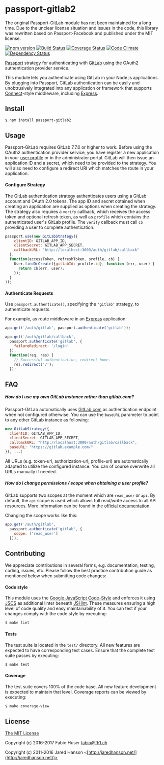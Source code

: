 # passport-gitlab2

The original Passport-GitLab module has not been maintained for a long time.
Due to the unclear license situation and issues in the code, this library was
rewritten based on Passport-Facebook and published under the MIT license.

[![npm version](https://badge.fury.io/js/passport-gitlab2.svg)](http://badge.fury.io/js/passport-gitlab2)
[![Build Status](https://travis-ci.org/fh1ch/passport-gitlab2.svg?branch=master&style=flat)](https://travis-ci.org/fh1ch/passport-gitlab2)
[![Coverage Status](https://coveralls.io/repos/fh1ch/passport-gitlab2/badge.svg?branch=master)](https://coveralls.io/r/fh1ch/passport-gitlab2?branch=master)
[![Code Climate](https://codeclimate.com/github/fh1ch/passport-gitlab2/badges/gpa.svg)](https://codeclimate.com/github/fh1ch/passport-gitlab2)
[![Dependency Status](https://david-dm.org/fh1ch/passport-gitlab2.svg?theme=shields.io)](https://david-dm.org/fh1ch/passport-gitlab2)

[Passport](http://passportjs.org/) strategy for authenticating with
[GitLab](https://gitlab.com/) using the OAuth2 authentication provider service.

This module lets you authenticate using GitLab in your Node.js applications.
By plugging into Passport, GitLab authentication can be easily and
unobtrusively integrated into any application or framework that supports
[Connect](http://www.senchalabs.org/connect/)-style middleware, including
[Express](http://expressjs.com/).

## Install

```bash
$ npm install passport-gitlab2
```

## Usage

Passport-GitLab requires GitLab 7.7.0 or higher to work. Before using the OAuth2
authentication provider service, you have register a new application in your
[user profile](https://gitlab.com/profile/applications) or in the administrator
portal. GitLab will then issue an application ID and a secret, which need to be
provided to the strategy. You will also need to configure a redirect URI which
matches the route in your application.

#### Configure Strategy

The GitLab authentication strategy authenticates users using a GitLab
account and OAuth 2.0 tokens. The app ID and secret obtained when creating an
application are supplied as options when creating the strategy. The strategy
also requires a `verify` callback, which receives the access token and optional
refresh token, as well as `profile` which contains the authenticated user's
GitLab profile. The `verify` callback must call `cb` providing a user to
complete authentication.

```js
passport.use(new GitLabStrategy({
    clientID: GITLAB_APP_ID,
    clientSecret: GITLAB_APP_SECRET,
    callbackURL: "http://localhost:3000/auth/gitlab/callback"
  },
  function(accessToken, refreshToken, profile, cb) {
    User.findOrCreate({gitlabId: profile.id}, function (err, user) {
      return cb(err, user);
    });
  }
));
```

#### Authenticate Requests

Use `passport.authenticate()`, specifying the `'gitlab'` strategy, to
authenticate requests.

For example, as route middleware in an [Express](http://expressjs.com/)
application:

```js
app.get('/auth/gitlab', passport.authenticate('gitlab'));

app.get('/auth/gitlab/callback',
  passport.authenticate('gitlab', {
    failureRedirect: '/login'
  }),
  function(req, res) {
    // Successful authentication, redirect home.
    res.redirect('/');
  });
```

## FAQ

##### How do I use my own GitLab instance rather than gitlab.com?

Passport-GitLab automatically uses [GitLab.com](http://gitlab.com/) as
authentication endpoint when not configured otherwise. You can use the `baseURL`
parameter to point to any other GitLab instance as following:

```js
new GitLabStrategy({
  clientID: GITLAB_APP_ID,
  clientSecret: GITLAB_APP_SECRET,
  callbackURL: "http://localhost:3000/auth/gitlab/callback",
  baseURL: "https://gitlab.example.com/"
}), ...)
```

All URLs (e.g. token-url, authorization-url, profile-url) are automatically
adapted to utilize the configured instance. You can of course overwrite all
URLs manually if needed.

##### How do I change permissions / scope when obtaining a user profile?

GitLab supports two scopes at the moment which are `read_user` or `api`. By
default, the `api` scope is used which allows full read/write access to all API
resources. More information can be found in the [official documentation](https://docs.gitlab.com/ce/integration/oauth_provider.html#authorized-applications).

Changing the scope works like this:

```js
app.get('/auth/gitlab',
  passport.authenticate('gitlab', {
    scope: ['read_user']
  }));
```

## Contributing

We appreciate contributions in several forms, e.g. documentation, testing,
coding, issues, etc. Please follow the best practice contribution guide as
mentioned below when submitting code changes:

#### Code style

This module uses the [Google JavaScript Code-Style](https://google.github.io/styleguide/javascriptguide.xml)
and enforces it using [JSCS](http://jscs.info/) as additional linter beneath
[JSHint](http://jshint.com/). These measures ensuring a high level of code
quality and easy maintainability of it. You can test if your changes comply
with the code style by executing:

```bash
$ make lint
```

#### Tests

The test suite is located in the `test/` directory. All new features are
expected to have corresponding test cases. Ensure that the complete test suite
passes by executing:

```bash
$ make test
```

#### Coverage

The test suite covers 100% of the code base. All new feature development is
expected to maintain that level. Coverage reports can be viewed by executing:

```bash
$ make coverage-view
```

## License

[The MIT License](http://opensource.org/licenses/MIT)

Copyright (c) 2016-2017 Fabio Huser <fabio@fh1.ch>

Copyright (c) 2011-2016 Jared Hanson <[http://jaredhanson.net/](http://jaredhanson.net/)>
